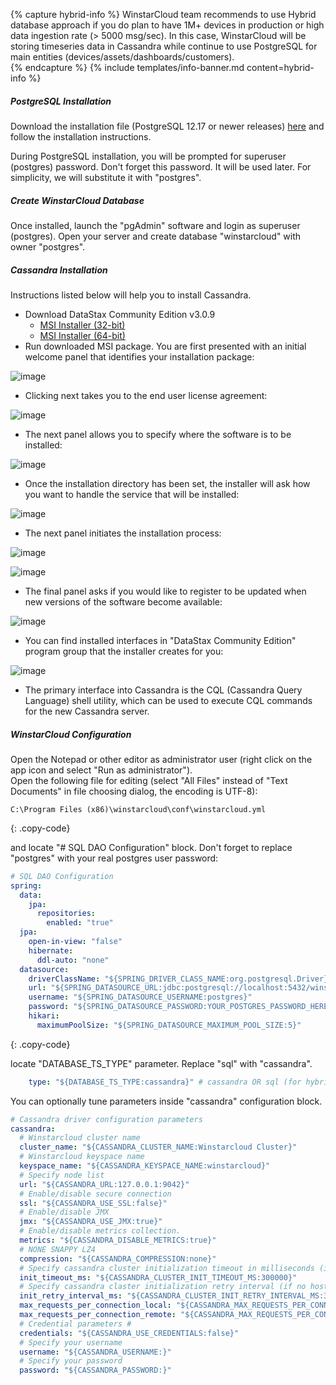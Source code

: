 {% capture hybrid-info %}
WinstarCloud team recommends to use Hybrid database approach if you do plan to have 1M+ devices in production or high data ingestion rate (> 5000 msg/sec).
In this case, WinstarCloud will be storing timeseries data in Cassandra while continue to use PostgreSQL for main entities (devices/assets/dashboards/customers).  
{% endcapture %}
{% include templates/info-banner.md content=hybrid-info %}

##### PostgreSQL Installation

Download the installation file (PostgreSQL 12.17 or newer releases) [here](https://www.enterprisedb.com/downloads/postgres-postgresql-downloads#windows) and follow the installation instructions.

During PostgreSQL installation, you will be prompted for superuser (postgres) password.
Don't forget this password. It will be used later. For simplicity, we will substitute it with "postgres".

##### Create WinstarCloud Database

Once installed, launch the "pgAdmin" software and login as superuser (postgres). 
Open your server and create database "winstarcloud" with owner "postgres".

##### Cassandra Installation

Instructions listed below will help you to install Cassandra.

- Download DataStax Community Edition v3.0.9
    - [MSI Installer (32-bit)](http://downloads.datastax.com/community/datastax-community-32bit_3.0.9.msi)
    - [MSI Installer (64-bit)](http://downloads.datastax.com/community/datastax-community-64bit_3.0.9.msi)
- Run downloaded MSI package. You are first presented with an initial welcome panel that identifies your installation package:

 ![image](/images/user-guide/install/windows/windows-cassandra-1.png)
 
- Clicking next takes you to the end user license agreement:
 
 ![image](/images/user-guide/install/windows/windows-cassandra-2.png)
 
- The next panel allows you to specify where the software is to be installed:
   
 ![image](/images/user-guide/install/windows/windows-cassandra-3.png)

- Once the installation directory has been set, the installer will ask how you want to handle the service that will be installed:

 ![image](/images/user-guide/install/windows/windows-cassandra-4.png)

- The next panel initiates the installation process:

 ![image](/images/user-guide/install/windows/windows-cassandra-5.png)
 
 ![image](/images/user-guide/install/windows/windows-cassandra-6.png)

- The final panel asks if you would like to register to be updated when new versions of the software become available:

 ![image](/images/user-guide/install/windows/windows-cassandra-7.png)
 
- You can find installed interfaces in "DataStax Community Edition" program group that the installer creates for you:

 ![image](/images/user-guide/install/windows/windows-cassandra-8.png)
 
- The primary interface into Cassandra is the CQL (Cassandra Query Language) shell utility, which can be used to execute CQL commands for the new Cassandra server.

##### WinstarCloud Configuration

Open the Notepad or other editor as administrator user (right click on the app icon and select "Run as administrator").  
Open the following file for editing (select "All Files" instead of "Text Documents" in file choosing dialog, the encoding is UTF-8):

```text 
C:\Program Files (x86)\winstarcloud\conf\winstarcloud.yml
``` 
{: .copy-code}


and locate "# SQL DAO Configuration" block. Don't forget to replace "postgres" with your real postgres user password:

```yml
# SQL DAO Configuration
spring:
  data:
    jpa:
      repositories:
        enabled: "true"
  jpa:
    open-in-view: "false"
    hibernate:
      ddl-auto: "none"
  datasource:
    driverClassName: "${SPRING_DRIVER_CLASS_NAME:org.postgresql.Driver}"
    url: "${SPRING_DATASOURCE_URL:jdbc:postgresql://localhost:5432/winstarcloud}"
    username: "${SPRING_DATASOURCE_USERNAME:postgres}"
    password: "${SPRING_DATASOURCE_PASSWORD:YOUR_POSTGRES_PASSWORD_HERE}"
    hikari:
      maximumPoolSize: "${SPRING_DATASOURCE_MAXIMUM_POOL_SIZE:5}"
``` 
{: .copy-code}

locate "DATABASE_TS_TYPE" parameter. Replace "sql" with "cassandra".

```yml
    type: "${DATABASE_TS_TYPE:cassandra}" # cassandra OR sql (for hybrid mode, only this value should be cassandra)
```

You can optionally tune parameters inside "cassandra" configuration block.

```yml
# Cassandra driver configuration parameters
cassandra:
  # Winstarcloud cluster name
  cluster_name: "${CASSANDRA_CLUSTER_NAME:Winstarcloud Cluster}"
  # Winstarcloud keyspace name
  keyspace_name: "${CASSANDRA_KEYSPACE_NAME:winstarcloud}"
  # Specify node list
  url: "${CASSANDRA_URL:127.0.0.1:9042}"
  # Enable/disable secure connection
  ssl: "${CASSANDRA_USE_SSL:false}"
  # Enable/disable JMX
  jmx: "${CASSANDRA_USE_JMX:true}"
  # Enable/disable metrics collection.
  metrics: "${CASSANDRA_DISABLE_METRICS:true}"
  # NONE SNAPPY LZ4
  compression: "${CASSANDRA_COMPRESSION:none}"
  # Specify cassandra cluster initialization timeout in milliseconds (if no hosts available during startup)
  init_timeout_ms: "${CASSANDRA_CLUSTER_INIT_TIMEOUT_MS:300000}"
  # Specify cassandra claster initialization retry interval (if no hosts available during startup)
  init_retry_interval_ms: "${CASSANDRA_CLUSTER_INIT_RETRY_INTERVAL_MS:3000}"
  max_requests_per_connection_local: "${CASSANDRA_MAX_REQUESTS_PER_CONNECTION_LOCAL:32768}"
  max_requests_per_connection_remote: "${CASSANDRA_MAX_REQUESTS_PER_CONNECTION_REMOTE:32768}"
  # Credential parameters #
  credentials: "${CASSANDRA_USE_CREDENTIALS:false}"
  # Specify your username
  username: "${CASSANDRA_USERNAME:}"
  # Specify your password
  password: "${CASSANDRA_PASSWORD:}"
```

